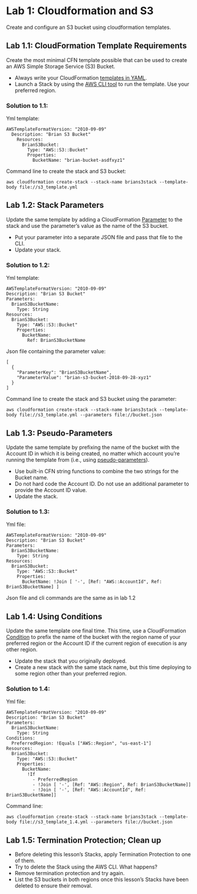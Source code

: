 # Lab 1: Cloudformation and S3

Create and configure an S3 bucket using cloudformation templates.

## Lab 1.1: CloudFormation Template Requirements
Create the most minimal CFN template possible that can be used to create an AWS Simple Storage Service (S3) Bucket.
- Always write your CloudFormation [templates in YAML](https://docs.aws.amazon.com/AWSCloudFormation/latest/UserGuide/template-formats.html).
- Launch a Stack by using the [AWS CLI tool](https://docs.aws.amazon.com/cli/latest/reference/cloudformation/create-stack.html) to run the template. Use your preferred region.

### Solution to 1.1:
Yml template:
```
AWSTemplateFormatVersion: "2010-09-09"
  Description: "Brian S3 Bucket"
	Resources:
  	  BrianS3Bucket:
    	Type: "AWS::S3::Bucket"
    	Properties:
      	  BucketName: "brian-bucket-asdfxyz1"
```

Command line to create the stack and S3 bucket:
```
aws cloudformation create-stack --stack-name brians3stack --template-body file://s3_template.yml
```

## Lab 1.2: Stack Parameters
Update the same template by adding a CloudFormation [Parameter](https://docs.aws.amazon.com/AWSCloudFormation/latest/UserGuide/parameters-section-structure.html) to the stack and use the parameter’s value as the name of the S3 bucket.
- Put your parameter into a separate JSON file and pass that file to the CLI.
- Update your stack.

### Solution to 1.2:
Yml template:
```
AWSTemplateFormatVersion: "2010-09-09"
Description: "Brian S3 Bucket"
Parameters:
  BrianS3BucketName:
    Type: String
Resources:
  BrianS3Bucket:
    Type: "AWS::S3::Bucket"
    Properties:
      BucketName: 
        Ref: BrianS3BucketName
```

Json file containing the parameter value:
```
[
  {
    "ParameterKey": "BrianS3BucketName",
    "ParameterValue": "brian-s3-bucket-2018-09-28-xyz1"
  }
]
```

Command line to create the stack and S3 bucket using the parameter:
```
aws cloudformation create-stack --stack-name brians3stack --template-body file://s3_template.yml --parameters file://bucket.json
```

## Lab 1.3: Pseudo-Parameters
Update the same template by prefixing the name of the bucket with the Account ID in which it is being created, no matter which account you’re running the template from (i.e., using [pseudo-parameters](https://docs.aws.amazon.com/AWSCloudFormation/latest/UserGuide/pseudo-parameter-reference.html)).
- Use built-in CFN string functions to combine the two strings for the Bucket name.
- Do not hard code the Account ID. Do not use an additional parameter to provide the Account ID value.
- Update the stack.

### Solution to 1.3:
Yml file:
```
AWSTemplateFormatVersion: "2010-09-09"
Description: "Brian S3 Bucket"
Parameters:
  BrianS3BucketName:
    Type: String
Resources:
  BrianS3Bucket:
    Type: "AWS::S3::Bucket"
    Properties:
      BucketName: !Join [ '-', [Ref: "AWS::AccountId", Ref: BrianS3BucketName] ]
```

Json file and cli commands are the same as in lab 1.2


## Lab 1.4: Using Conditions
Update the same template one final time. This time, use a CloudFormation [Condition](https://docs.aws.amazon.com/AWSCloudFormation/latest/UserGuide/conditions-section-structure.html) to prefix the name of the bucket with the region name of your preferred region or the Account ID if the current region of execution is any other region.
- Update the stack that you originally deployed.
- Create a new stack with the same stack name, but this time deploying to some region other than your preferred region.

### Solution to 1.4:
Yml file:
```
AWSTemplateFormatVersion: "2010-09-09"
Description: "Brian S3 Bucket"
Parameters:
  BrianS3BucketName:
    Type: String
Conditions:
  PreferredRegion: !Equals ["AWS::Region", "us-east-1"]
Resources:
  BrianS3Bucket:
    Type: "AWS::S3::Bucket"
    Properties:
      BucketName:
        !If
          - PreferredRegion
          - !Join [ '-', [Ref: "AWS::Region", Ref: BrianS3BucketName]]
          - !Join [ '-', [Ref: "AWS::AccountId", Ref: BrianS3BucketName]]
```

Command line:
```
aws cloudformation create-stack --stack-name brians3stack --template-body file://s3_template_1.4.yml --parameters file://bucket.json
```

## Lab 1.5: Termination Protection; Clean up

- Before deleting this lesson’s Stacks, apply Termination Protection to one of them.
- Try to delete the Stack using the AWS CLI. What happens?
- Remove termination protection and try again.
- List the S3 buckets in both regions once this lesson’s Stacks have been deleted to ensure their removal.